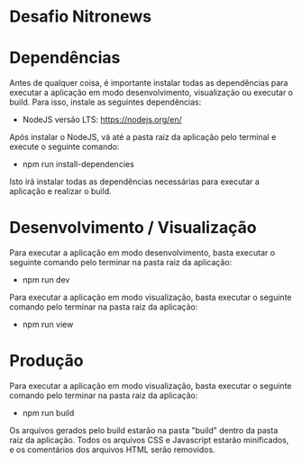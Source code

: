 # Desafio Nitronews

# Dependências
Antes de qualquer coisa, é importante instalar todas as dependências para executar a aplicação em modo desenvolvimento, visualização ou executar o build.
Para isso, instale as seguintes dependências:
* NodeJS versão LTS: https://nodejs.org/en/

Após instalar o NodeJS, vá até a pasta raiz da aplicação pelo terminal e execute o seguinte comando:
* npm run install-dependencies

Isto irá instalar todas as dependências necessárias para executar a aplicação e realizar o build.

# Desenvolvimento /  Visualização
Para executar a aplicação em modo desenvolvimento, basta executar o seguinte comando pelo terminar na pasta raiz da aplicação:
* npm run dev

Para executar a aplicação em modo visualização, basta executar o seguinte comando pelo terminar na pasta raiz da aplicação:
* npm run view

# Produção
Para executar a aplicação em modo visualização, basta executar o seguinte comando pelo terminar na pasta raiz da aplicação:
* npm run build

Os arquivos gerados pelo build estarão na pasta "build" dentro da pasta raiz da aplicação.
Todos os arquivos CSS e Javascript estarão minificados, e os comentários dos arquivos HTML serão removidos.